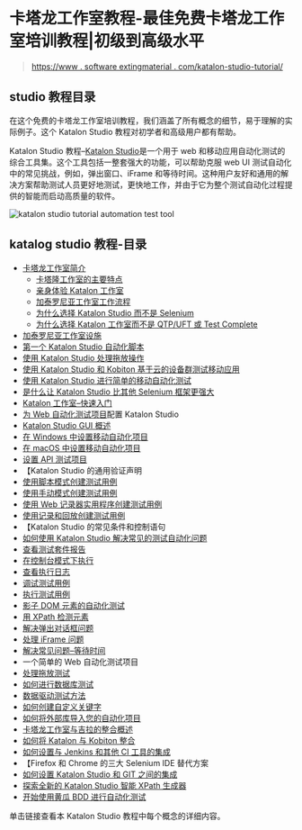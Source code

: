 # 卡塔龙工作室教程-最佳免费卡塔龙工作室培训教程|初级到高级水平

> [https://www . software extingmaterial . com/katalon-studio-tutorial/](https://www.softwaretestingmaterial.com/katalon-studio-tutorial/)

## studio 教程目录

在这个免费的卡塔龙工作室培训教程，我们涵盖了所有概念的细节，易于理解的实际例子。这个 Katalon Studio 教程对初学者和高级用户都有帮助。

Katalon Studio 教程–[Katalon Studio](https://www.katalon.com/?utm_source=STMaterial&utm_medium=article&utm_campaign=STMaterial)是一个用于 web 和移动应用自动化测试的综合工具集。这个工具包括一整套强大的功能，可以帮助克服 web UI 测试自动化中的常见挑战，例如，弹出窗口、iFrame 和等待时间。这种用户友好和通用的解决方案帮助测试人员更好地测试，更快地工作，并由于它为整个测试自动化过程提供的智能而启动高质量的软件。

![katalon studio tutorial automation test tool](img/c6a8c52cbf0dac27754b9a7006de3e6d.png)

## katalog studio 教程-目录

*   [卡塔龙工作室简介](https://www.softwaretestingmaterial.com/katalon-studio-introduction/)
    *   [卡塔隆工作室的主要特点](https://www.softwaretestingmaterial.com/katalon-studio-introduction/#Key-Features-of-Katalon-Studio)
    *   [亲身体验 Katalon 工作室](https://www.softwaretestingmaterial.com/katalon-studio-introduction/#Hands-on-with-Katalon-Studio)
    *   [加泰罗尼亚工作室工作流程](https://www.softwaretestingmaterial.com/katalon-studio-introduction/#Katalon-Studio-Workflow)
    *   [为什么选择 Katalon Studio 而不是 Selenium](https://www.softwaretestingmaterial.com/katalon-studio-introduction/#Why-Choosing-Katalon-Studio-Over-Selenum-Open-Source-Framework)
    *   [为什么选择 Katalon 工作室而不是 QTP/UFT 或 Test Complete](https://www.softwaretestingmaterial.com/katalon-studio-introduction/#Why-Choosing-Katalon-Studio-Over-QTP/UFT-or-Test-Complete)
*   [加泰罗尼亚工作室设施](https://www.softwaretestingmaterial.com/install-katalon-studio/)
*   [第一个 Katalon Studio 自动化脚本](https://www.softwaretestingmaterial.com/katalon-studio-automation-script/)
*   [使用 Katalon Studio 处理拖放操作](https://www.softwaretestingmaterial.com/handle-drag-drop-using-katalon-studio/)
*   [使用 Katalon Studio 和 Kobiton 基于云的设备群测试移动应用](https://www.softwaretestingmaterial.com/katalon-studio-mobile-app-testing/)
*   [使用 Katalon Studio 进行简单的移动自动化测试](https://www.softwaretestingmaterial.com/katalon-studio-mobile-automation-testing/)
*   [是什么让 Katalon Studio 比其他 Selenium 框架更强大](https://www.softwaretestingmaterial.com/katalon-studio-powerful-than-selenium-based-frameworks/)
*   [Katalon 工作室–快速入门](https://www.softwaretestingmaterial.com/katalon-studio-quick-start/)
*   [为 Web 自动化测试项目](https://www.softwaretestingmaterial.com/configure-katalon-studio-web-automation-test-project/)配置 Katalon Studio
*   [Katalon Studio GUI 概述](https://www.softwaretestingmaterial.com/katalon-studio-gui-overview/)
*   [在 Windows 中设置移动自动化项目](https://www.softwaretestingmaterial.com/setting-mobile-automation-project-windows/)
*   [在 macOS 中设置移动自动化项目](https://www.softwaretestingmaterial.com/setting-mobile-automation-project-macos/)
*   [设置 API 测试项目](https://www.softwaretestingmaterial.com/setting-api-testing-project/)
*   【Katalon Studio 的通用验证声明
*   [使用脚本模式创建测试用例](https://www.softwaretestingmaterial.com/creating-test-case-using-script-mode/)
*   [使用手动模式创建测试用例](https://www.softwaretestingmaterial.com/creating-test-case-using-manual-mode/)
*   [使用 Web 记录器实用程序创建测试用例](https://www.softwaretestingmaterial.com/creating-test-case-using-web-recorder-utility/)
*   [使用记录和回放创建测试用例](https://www.softwaretestingmaterial.com/creating-test-case-using-record-playback/)
*   【Katalon Studio 的常见条件和控制语句
*   [如何使用 Katalon Studio 解决常见的测试自动化问题](https://www.softwaretestingmaterial.com/solve-common-test-automation-problems-using-katalon-studio/)
*   [查看测试套件报告](https://www.softwaretestingmaterial.com/viewing-test-suite-reports/)
*   [在控制台模式下执行](https://www.softwaretestingmaterial.com/executing-console-mode-katalon-studio/)
*   [查看执行日志](https://www.softwaretestingmaterial.com/viewing-execution-logs-katalon-studio/)
*   [调试测试用例](https://www.softwaretestingmaterial.com/debugging-test-case-katalon-studio/)
*   [执行测试用例](https://www.softwaretestingmaterial.com/executing-test-case/)
*   [影子 DOM 元素的自动化测试](https://www.softwaretestingmaterial.com/automation-testing-shadow-dom-elements-katalon-studio/)
*   [用 XPath 检测元素](https://www.softwaretestingmaterial.com/detecting-elements-xpath-katalon-studio/)
*   [解决弹出对话框问题](https://www.softwaretestingmaterial.com/solving-pop-dialog-issue/)
*   [处理 iFrame 问题](https://www.softwaretestingmaterial.com/handling-iframe-issue-katalon-studio/)
*   [解决常见问题–等待时间](https://www.softwaretestingmaterial.com/solving-common-issue-wait-time-katalon-studio/)
*   一个简单的 Web 自动化测试项目
*   [处理拖放测试](https://www.softwaretestingmaterial.com/handling-drag-drop-testing-web-applications-katalon-studio/)
*   [如何进行数据库测试](https://www.softwaretestingmaterial.com/database-testing-using-katalon-studio/)
*   [数据驱动测试方法](https://www.softwaretestingmaterial.com/data-driven-testing-approach-katalon-studio/)
*   [如何创建自定义关键字](https://www.softwaretestingmaterial.com/create-custom-keyword-katalon-studio/)
*   [如何将外部库导入您的自动化项目](https://www.softwaretestingmaterial.com/import-external-library-automation-project-katalon-studio/)
*   [卡塔龙工作室与吉拉的整合概述](https://www.softwaretestingmaterial.com/katalon-studio-integration-jira-overview/)
*   [如何将 Katalon 与 Kobiton 整合](https://www.softwaretestingmaterial.com/how-to-integrate-katalon-with-kobiton/)
*   [如何设置与 Jenkins 和其他 CI 工具的集成](https://www.softwaretestingmaterial.com/setup-integration-jenkins-ci-tools/)
*   【Firefox 和 Chrome 的三大 Selenium IDE 替代方案
*   [如何设置 Katalon Studio 和 GIT 之间的集成](https://www.softwaretestingmaterial.com/integration-between-katalon-studio-and-git/)
*   [探索全新的 Katalon Studio 智能 XPath 生成器](https://www.softwaretestingmaterial.com/discover-the-brand-new-katalon-studios-smart-xpath-generator/)
*   [开始使用黄瓜 BDD 进行自动化测试](https://www.softwaretestingmaterial.com/cucumber-bdd-for-automation-testing/)

单击链接查看本 Katalon Studio 教程中每个概念的详细内容。